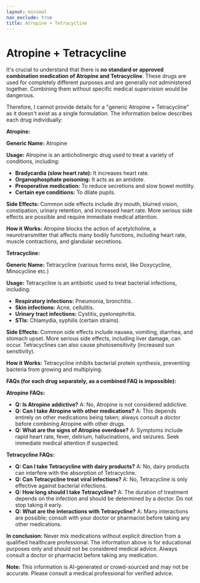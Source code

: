 ```yaml
---
layout: minimal
nav_exclude: true
title: Atropine + Tetracycline
---
```


# Atropine + Tetracycline

It's crucial to understand that there is **no standard or approved combination medication of Atropine and Tetracycline**.  These drugs are used for completely different purposes and are generally not administered together. Combining them without specific medical supervision would be dangerous.

Therefore, I cannot provide details for a "generic Atropine + Tetracycline" as it doesn't exist as a single formulation.  The information below describes each drug individually:

**Atropine:**

**Generic Name:** Atropine

**Usage:** Atropine is an anticholinergic drug used to treat a variety of conditions, including:

* **Bradycardia (slow heart rate):**  It increases heart rate.
* **Organophosphate poisoning:** It acts as an antidote.
* **Preoperative medication:** To reduce secretions and slow bowel motility.
* **Certain eye conditions:** To dilate pupils.

**Side Effects:** Common side effects include dry mouth, blurred vision, constipation, urinary retention, and increased heart rate.  More serious side effects are possible and require immediate medical attention.

**How it Works:** Atropine blocks the action of acetylcholine, a neurotransmitter that affects many bodily functions, including heart rate, muscle contractions, and glandular secretions.

**Tetracycline:**

**Generic Name:** Tetracycline (various forms exist, like Doxycycline, Minocycline etc.)

**Usage:** Tetracycline is an antibiotic used to treat bacterial infections, including:

* **Respiratory infections:** Pneumonia, bronchitis.
* **Skin infections:** Acne, cellulitis.
* **Urinary tract infections:**  Cystitis, pyelonephritis.
* **STIs:** Chlamydia, syphilis (certain strains).

**Side Effects:** Common side effects include nausea, vomiting, diarrhea, and stomach upset.  More serious side effects, including liver damage, can occur. Tetracyclines can also cause photosensitivity (increased sun sensitivity).

**How it Works:** Tetracycline inhibits bacterial protein synthesis, preventing bacteria from growing and multiplying.

**FAQs (for each drug separately, as a combined FAQ is impossible):**

**Atropine FAQs:**

* **Q: Is Atropine addictive?** A: No, Atropine is not considered addictive.
* **Q: Can I take Atropine with other medications?** A:  This depends entirely on other medications being taken; always consult a doctor before combining Atropine with other drugs.
* **Q: What are the signs of Atropine overdose?** A:  Symptoms include rapid heart rate, fever, delirium, hallucinations, and seizures.  Seek immediate medical attention if suspected.

**Tetracycline FAQs:**

* **Q: Can I take Tetracycline with dairy products?** A: No, dairy products can interfere with the absorption of Tetracycline.
* **Q: Can Tetracycline treat viral infections?** A: No, Tetracycline is only effective against bacterial infections.
* **Q:  How long should I take Tetracycline?** A: The duration of treatment depends on the infection and should be determined by a doctor.  Do not stop taking it early.
* **Q: What are the interactions with Tetracycline?** A: Many interactions are possible; consult with your doctor or pharmacist before taking any other medications.

**In conclusion:**  Never mix medications without explicit direction from a qualified healthcare professional.  The information above is for educational purposes only and should not be considered medical advice.  Always consult a doctor or pharmacist before taking any medication.


**Note:** This information is AI-generated or crowd-sourced and may not be accurate. Please consult a medical professional for verified advice.